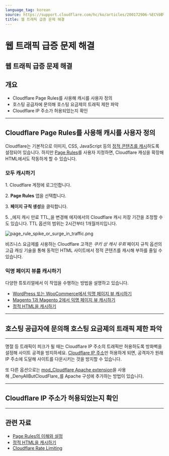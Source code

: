 ```yaml
---
language_tag: korean
source: https://support.cloudflare.com/hc/ko/articles/200172906-%EC%9B%B9-%ED%8A%B8%EB%9E%98%ED%94%BD-%EA%B8%89%EC%A6%9D-%EB%AC%B8%EC%A0%9C-%ED%95%B4%EA%B2%B0
title: 웹 트래픽 급증 문제 해결
---
```


# 웹 트래픽 급증 문제 해결

## 웹 트래픽 급증 문제 해결

## 개요


-   Cloudflare Page Rules를 사용해 캐시를 사용자 정의
-   호스팅 공급자에 문의해 호스팅 요금제의 트래픽 제한 파악
-   Cloudflare IP 주소가 허용되었는지 확인

___

## Cloudflare Page Rules를 사용해 캐시를 사용자 정의

Cloudflare는 기본적으로 이미지, CSS, JavaScript 등의 [정적 콘텐츠를 캐시](https://support.cloudflare.com/hc/ko/articles/200172516-Which-file-extensions-does-CloudFlare-cache-for-static-content-)하도록 설정되어 있습니다. 하지만 [Page Rules](https://support.cloudflare.com/hc/ko/articles/218411427-Understanding-and-Configuring-Cloudflare-Page-Rules-Page-Rules-Tutorial-)를 사용자 지정하면, Cloudflare 캐싱을 확장해 HTML에서도 작동하게 할 수 있습니다.

### 모두 캐시하기

1\. Cloudflare 계정에 로그인합니다.

2\. **Page Rules** 앱을 선택합니다.

3\. **페이지 규칙 생성**을 클릭합니다.


5. _에지 캐시 만료 TTL_을 변경해 에지에서의 Cloudflare 캐시 저장 기간을 조정할 수도 있습니다. TTL 옵션의 범위는 2시간부터 1개월까지입니다. 

![page_rule_spike_or_surge_in_traffic.png](/support/static/page_rule_spike_or_surge_in_traffic.png)


비즈니스 요금제를 사용하는 Cloudflare 고객은 _쿠키 상 캐시 우회_ 페이지 규칙 옵션의 고급 캐싱 기술을 통해 동적인 HTML 사이트에서 정적 콘텐츠를 캐시해 부하를 줄일 수 있습니다.

### 익명 페이지 뷰를 캐시하기


다양한 튜토리얼에서 이 작업을 수행하는 방법을 설명하고 있습니다.

-   [WordPress 또는 WooCommerce에서 익명 페이지 뷰 캐시하기](https://support.cloudflare.com/hc/ko/articles/236166048)
-   [Magento 1과 Magento 2에서 익명 페이지 뷰 캐시하기](https://support.cloudflare.com/hc/ko/articles/236168808)
-   [정적 HTML을 캐시하기](https://support.cloudflare.com/hc/articles/202775670)

___

## 호스팅 공급자에 문의해 호스팅 요금제의 트래픽 제한 파악



___


명절 등 트래픽이 피크가 될 때는 Cloudflare IP 주소의 트래픽만 허용하도록 방화벽을 설정해 사이트 공격을 방지하세요. [Cloudflare IP 주소](https://www.cloudflare.com/ips)만 허용하게 되면, 공격자가 원래 IP 주소에 도달해 사이트를 다운시키는 것을 방지할 수 있습니다.

또 다른 옵션으로는 [mod\_Cloudflare Apache extension](https://www.cloudflare.com/technical-resources/#mod_cloudflare)을 사용해 _DenyAllButCloudFlare_를 Apache 구성에 추가하는 방법이 있습니다.

___

## Cloudflare IP 주소가 허용되었는지 확인


___

## 관련 자료

-   [Page Rules의 이해와 설정](https://support.cloudflare.com/hc/ko/articles/218411427-Understanding-and-Configuring-Cloudflare-Page-Rules-Page-Rules-Tutorial-)
-   [정적 HTML을 캐시하기](https://support.cloudflare.com/hc/articles/202775670)
-   [Cloudflare Rate Limiting](https://support.cloudflare.com/hc/articles/115001635128)
